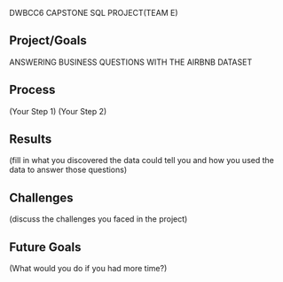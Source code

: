 DWBCC6 CAPSTONE SQL PROJECT(TEAM E)
## Project/Goals

 ANSWERING BUSINESS QUESTIONS WITH THE AIRBNB DATASET
## Process

(Your Step 1)
(Your Step 2)

## Results
(fill in what you discovered the data could tell you  and how you used the data to answer those questions)

## Challenges

(discuss the challenges you faced in the project)

## Future Goals

(What would you do if you had more time?)
